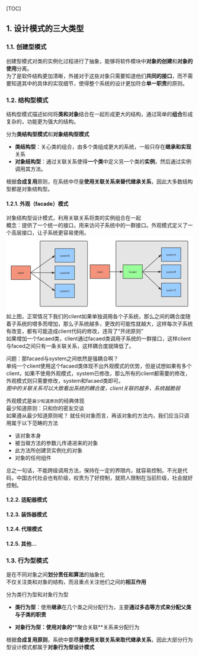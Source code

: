 [TOC]

## 1. 设计模式的三大类型
### 1.1. 创建型模式
创建型模式对类的实例化过程进行了抽象，能够将软件模块中**对象的创建**和**对象的使用**分离。  
为了是软件结构更加清晰，外接对于这些对象只需要知道他们**共同的接口**，而不需要知道其中的具体的实现细节，使得整个系统的设计更加符合**单一职责**的原则。

### 1.2. 结构型模式
结构型模式描述如何将**类和对象**结合在一起形成更大的结构，通过简单的**组合**形成复杂的，功能更为强大的结构。

分为**类结构型模式**和**对象结构型模式**

- **类结构型**：关心类的组合，由多个类组成更大的系统，一般只存在**继承和实现**关系
- **对象结构型**：通过关联关系使得**一个类**中定义另一个类的**实例**，然后通过实例调用其方法。

根据**合成复用**原则，在系统中尽量**使用关联关系来替代继承关系**，因此大多数结构型都是对象结构型。

#### 1.2.1. 外观（facade）模式
对象结构型设计模式，利用关联关系将类的实例组合在一起  
概念：提供了一个统一的接口，用来访问子系统中的一群接口。外观模式定义了一个高层接口，让子系统更容易使用。
<img src='./imgs/facaed1.png' />
如上图，正常情况下我们的client如果单独调用各个子系统，那么之间的耦合度随着子系统的增多而增加，那么子系统越多，更改的可能性就越大，这样每次子系统有改变，都有可能造成client代码的修改，违背了“开闭原则”  
如果增加一个facaed类，client通过facaed类调用子系统的一群接口，这样client与faced之间只有一条关联关系，这样耦合度就降低了。  

问题：那facaed与system之间依然是强耦合啊？  
单纯一个client使用这个facaed类体现不出外观模式的优势，但是试想如果有多个client，如果不使用外观模式，system已修改，那么所有的client都需要的修改，外观模式则只需要修改，system和facaed类即可。  
_图中的关联关系可以大致看出系统的耦合度，client关联的越多，系统越脆弱_

外观模式是`最少知道原则`的经典体现  
最少知道原则：只和你的密友交谈  
如果遵从最少知道原则呢？ 
就任何对象而言，再该对象的方法内，我们应当只调用属于以下范畴的方法 
- 该对象本身
- 被当做方法的参数儿传递进来的对象
- 此方法所创建货实例化的对象
- 对象的任何组件

总之一句话，不能跨级调用方法，保持在一定的界限内，就容易控制。不光是代码，中国古代社会也有阶级，权贵为了好控制，就把人限制在当前阶级，社会就好控制。


#### 1.2.2. 适配器模式
#### 1.2.3. 装饰器模式
#### 1.2.4. 代理模式
#### 1.2.5. 其他...

### 1.3. 行为型模式
是在不同对象之间**划分责任和算法**的抽象化  
不仅关注类和对象的结构，而且重点关注他们之间的**相互作用**

分为类行为型和对象行为型
- **类行为型**：使用**继承**在几个类之间分配行为，主要**通过多态等方式来分配父类与子类的职责** 

- ****对象行为型**：使用对象的****聚合关联**关系来分配行为

根据**合成复用原则**，系统中要**尽量使用关联关系来取代继承关系**，因此大部分行为型设计模式都属于**对象行为型设计模式**

